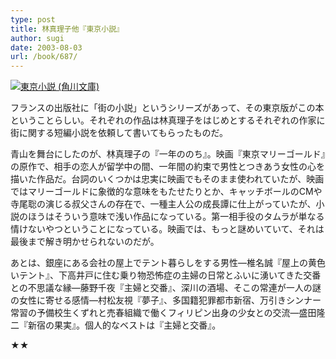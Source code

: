 ```yaml
---
type: post
title: 林真理子他『東京小説』
author: sugi
date: 2003-08-03
url: /book/687/
---
```

<a href="http://www.amazon.co.jp/exec/obidos/ASIN/4041579376/chezsugi-22/ref=nosim/" onclick="_gaq.push(['_trackEvent', 'outbound-article', 'http://www.amazon.co.jp/exec/obidos/ASIN/4041579376/chezsugi-22/ref=nosim/', '']);" name="amazletlink" target="_blank"><img src="http://i2.wp.com/ec2.images-amazon.com/images/I/51WRA1GQ12L.SL160.jpg?w=660" alt="東京小説 (角川文庫)" class="alignleft" data-recalc-dims="1" /></a>

フランスの出版社に「街の小説」というシリーズがあって、その東京版がこの本ということらしい。それぞれの作品は林真理子をはじめとするそれぞれの作家に街に関する短編小説を依頼して書いてもらったものだ。

青山を舞台にしたのが、林真理子の『一年ののち』。映画『東京マリーゴールド』の原作で、相手の恋人が留学中の間、一年間の約束で男性とつきあう女性の心を描いた作品だ。台詞のいくつかは忠実に映画でもそのまま使われていたが、映画ではマリーゴールドに象徴的な意味をもたせたりとか、キャッチボールのCMや寺尾聡の演じる叔父さんの存在で、一種主人公の成長譚に仕上がっていたが、小説のほうはそういう意味で浅い作品になっている。第一相手役のタムラが単なる情けないやつということになっている。映画では、もっと謎めいていて、それは最後まで解き明かせられないのだが。

あとは、銀座にある会社の屋上でテント暮らしをする男性―椎名誠『屋上の黄色いテント』、下高井戸に住む乗り物恐怖症の主婦の日常とふいに湧いてきた交番との不思議な縁―藤野千夜『主婦と交番』、深川の酒場、そこの常連が一人の謎の女性に寄せる感情―村松友視『夢子』、多国籍犯罪都市新宿、万引きシンナー常習の予備校生くずれと売春組織で働くフィリピン出身の少女との交流―盛田隆二『新宿の果実』。個人的なベストは『主婦と交番』。

★★

